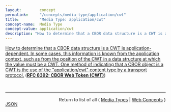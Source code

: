 ```yaml
---
layout:        concept
permalink:     "/concepts/media-type/application/cwt"
title:         "Media Type: application/cwt"
concept-name:  Media Type
concept-value: application/cwt
description: "How to determine that a CBOR data structure is a CWT is application-dependent. In some cases, this information is known from the application context, such as from the position of the CWT in a data structure at which the value must be a CWT. One method of indicating that a CBOR object is a CWT is the use of the \"application/cwt\" content type by a transport protocol."
---
```


[How to determine that a CBOR data structure is a CWT is application-dependent. In some cases, this information is known from the application context, such as from the position of the CWT in a data structure at which the value must be a CWT. One method of indicating that a CBOR object is a CWT is the use of the "application/cwt" content type by a transport protocol.](http://tools.ietf.org/html/rfc8392#section-1 "Read documentation for Media Type &#34;application/cwt&#34;") (**[RFC 8392: CBOR Web Token (CWT)](/specs/IETF/RFC/8392 "CBOR Web Token (CWT) is a compact means of representing claims to be transferred between two parties. The claims in a CWT are encoded in the Concise Binary Object Representation (CBOR), and CBOR Object Signing and Encryption (COSE) is used for added application-layer security protection. A claim is a piece of information asserted about a subject and is represented as a name/value pair consisting of a claim name and a claim value. CWT is derived from JSON Web Token (JWT) but uses CBOR rather than JSON.")**)

<br/>
<hr/>

<p style="float : left"><a href="./application/cwt.json" title="JSON representing this particular Web Concept value">JSON</a></p>
<p style="text-align: right">Return to list of all ( <a href="../media-type/">Media Types</a> | <a href="../">Web Concepts</a> )</p>
